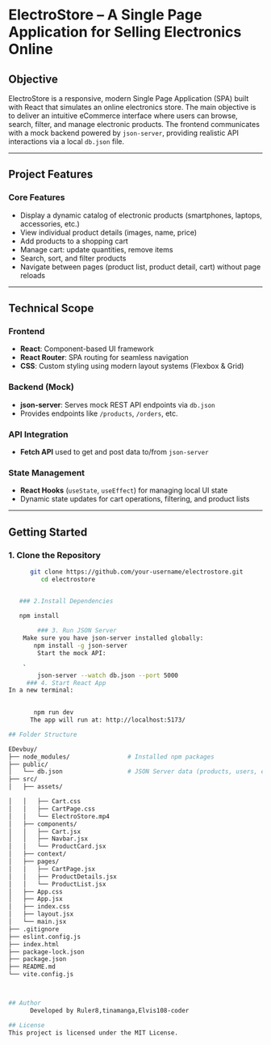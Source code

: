 #  ElectroStore – A Single Page Application for Selling Electronics Online

##  Objective

ElectroStore is a responsive, modern Single Page Application (SPA) built with React that simulates an online electronics store. The main objective is to deliver an intuitive eCommerce interface where users can browse, search, filter, and manage electronic products. The frontend communicates with a mock backend powered by `json-server`, providing realistic API interactions via a local `db.json` file.

---

##  Project Features

###  Core Features
-  Display a dynamic catalog of electronic products (smartphones, laptops, accessories, etc.)
-  View individual product details (images, name, price)
-  Add products to a shopping cart
-  Manage cart: update quantities, remove items
-  Search, sort, and filter products
-  Navigate between pages (product list, product detail, cart) without page reloads

---

## Technical Scope

###  Frontend
- **React**: Component-based UI framework
- **React Router**: SPA routing for seamless navigation
- **CSS**: Custom styling using modern layout systems (Flexbox & Grid)

###  Backend (Mock)
- **json-server**: Serves mock REST API endpoints via `db.json`
- Provides endpoints like `/products`, `/orders`, etc.

###  API Integration
- **Fetch API** used to get and post data to/from `json-server`

### State Management
- **React Hooks** (`useState`, `useEffect`) for managing local UI state
- Dynamic state updates for cart operations, filtering, and product lists

---

## Getting Started

### 1. Clone the Repository
```bash
      git clone https://github.com/your-username/electrostore.git
         cd electrostore


   ### 2.Install Dependencies
   
   npm install

        ### 3. Run JSON Server
    Make sure you have json-server installed globally:
       npm install -g json-server
        Start the mock API:

    `
        json-server --watch db.json --port 5000
     ### 4. Start React App
In a new terminal:

    
       npm run dev
      The app will run at: http://localhost:5173/

## Folder Structure

EDevbuy/
├── node_modules/                # Installed npm packages
├── public/
│   └── db.json                  # JSON Server data (products, users, etc.)
├── src/
│   ├── assets/                  

│   │   ├── Cart.css
│   │   ├── CartPage.css
│   │   └── ElectroStore.mp4
│   ├── components/              
│   │   ├── Cart.jsx
│   │   ├── Navbar.jsx
│   │   └── ProductCard.jsx
│   ├── context/                 
│   ├── pages/                   
│   │   ├── CartPage.jsx
│   │   ├── ProductDetails.jsx
│   │   └── ProductList.jsx
│   ├── App.css                  
│   ├── App.jsx                  
│   ├── index.css                
│   ├── layout.jsx               
│   └── main.jsx                 
├── .gitignore                   
├── eslint.config.js            
├── index.html                  
├── package-lock.json          
├── package.json                
├── README.md                   
└── vite.config.js              



## Author
      Developed by Ruler8,tinamanga,Elvis108-coder

## License
This project is licensed under the MIT License.
